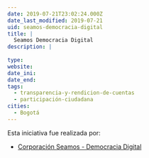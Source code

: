 ```yaml
---
date: 2019-07-21T23:02:24.000Z
date_last_modified: 2019-07-21
uid: seamos-democracia-digital
title: |
  Seamos Democracia Digital
description: |
  
type: 
website: 
date_ini: 
date_end: 
tags:
  - transparencia-y-rendicion-de-cuentas
  - participación-ciudadana
cities: 
  - Bogotá
---
```


Esta iniciativa fue realizada por:

- [Corporación Seamos - Democracia Digital](/organizaciones/corporacion-seamos-democracia-digital)
